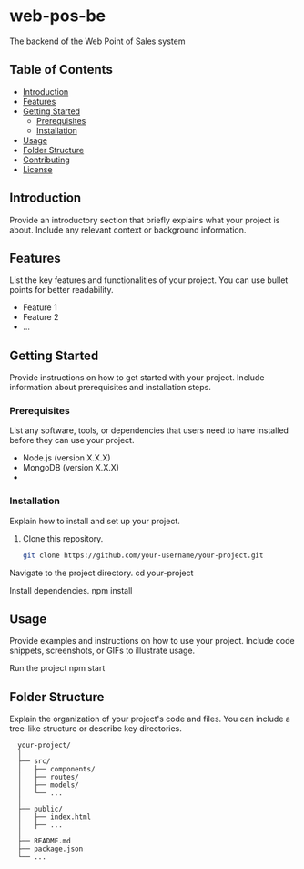 # web-pos-be
The backend of the Web Point of Sales system

## Table of Contents

- [Introduction](#introduction)
- [Features](#features)
- [Getting Started](#getting-started)
  - [Prerequisites](#prerequisites)
  - [Installation](#installation)
- [Usage](#usage)
- [Folder Structure](#folder-structure)
- [Contributing](#contributing)
- [License](#license)

## Introduction

Provide an introductory section that briefly explains what your project is about. Include any relevant context or background information.

## Features

List the key features and functionalities of your project. You can use bullet points for better readability.

- Feature 1
- Feature 2
- ...

## Getting Started

Provide instructions on how to get started with your project. Include information about prerequisites and installation steps.

### Prerequisites

List any software, tools, or dependencies that users need to have installed before they can use your project.

- Node.js (version X.X.X)
- MongoDB (version X.X.X)
- 
### Installation

Explain how to install and set up your project.

1. Clone this repository.
   ```sh
   git clone https://github.com/your-username/your-project.git

Navigate to the project directory.
    cd your-project

Install dependencies.
    npm install

## Usage

Provide examples and instructions on how to use your project. Include code snippets, screenshots, or GIFs to illustrate usage.
  
  Run the project
        npm start

## Folder Structure

Explain the organization of your project's code and files. You can include a tree-like structure or describe key directories.

      your-project/
      │
      ├── src/
      │   ├── components/
      │   ├── routes/
      │   ├── models/
      │   └── ...
      │
      ├── public/
      │   ├── index.html
      │   ├── ...
      │
      ├── README.md
      ├── package.json
      └── ...
